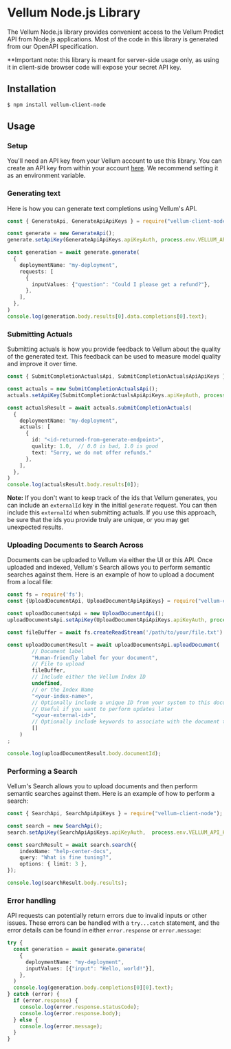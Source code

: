 # Vellum Node.js Library

The Vellum Node.js library provides convenient access to the Vellum Predict API from Node.js applications. Most of the code in this library is generated from our OpenAPI specification.

**Important note: this library is meant for server-side usage only, as using it in client-side browser code will expose your secret API key.

## Installation

```bash
$ npm install vellum-client-node
```

## Usage

### Setup
You'll need an API key from your Vellum account to use this library. You can create an API key from within your account [here](https://app.vellum.ai/api-keys). 
We recommend setting it as an environment variable.

### Generating text
Here is how you can generate text completions using Vellum's API.

```typescript
const { GenerateApi, GenerateApiApiKeys } = require("vellum-client-node");

const generate = new GenerateApi();
generate.setApiKey(GenerateApiApiKeys.apiKeyAuth, process.env.VELLUM_API_KEY);

const generation = await generate.generate(
  {
    deploymentName: "my-deployment",
    requests: [
      {
        inputValues: {"question": "Could I please get a refund?"},
      },
    ],
  },
)
console.log(generation.body.results[0].data.completions[0].text);
```

### Submitting Actuals
Submitting actuals is how you provide feedback to Vellum about the quality of the
generated text. This feedback can be used to measure model quality and improve it over time.

```typescript
const { SubmitCompletionActualsApi, SubmitCompletionActualsApiApiKeys } = require("vellum-client-node");

const actuals = new SubmitCompletionActualsApi();
actuals.setApiKey(SubmitCompletionActualsApiApiKeys.apiKeyAuth, process.env.VELLUM_API_KEY);

const actualsResult = await actuals.submitCompletionActuals(
  {
    deploymentName: "my-deployment",
    actuals: [
      {
        id: "<id-returned-from-generate-endpoint>",
        quality: 1.0,  // 0.0 is bad, 1.0 is good
        text: "Sorry, we do not offer refunds."
      },
    ],
  },
)
console.log(actualsResult.body.results[0]);
```
**Note:** If you don't want to keep track of the ids that Vellum generates, you can include an `externalId`
key in the initial `generate` request. You can then include this `externalId` when submitting actuals.
If you use this approach, be sure that the ids you provide truly are unique, or you may get unexpected
results.


### Uploading Documents to Search Across
Documents can be uploaded to Vellum via either the UI or this API. Once uploaded and indexed,
Vellum's Search allows you to perform semantic searches against them.
Here is an example of how to upload a document from a local file:

```typescript
const fs = require('fs');
const {UploadDocumentApi, UploadDocumentApiApiKeys} = require("vellum-client-node");

const uploadDocumentsApi = new UploadDocumentApi();
uploadDocumentsApi.setApiKey(UploadDocumentApiApiKeys.apiKeyAuth, process.env.VELLUM_API_KEY);

const fileBuffer = await fs.createReadStream('/path/to/your/file.txt')

const uploadDocumentResult = await uploadDocumentsApi.uploadDocument(
        // Document label
        "Human-friendly label for your document",
        // File to upload
        fileBuffer,
        // Include either the Vellum Index ID
        undefined,
        // or the Index Name
        "<your-index-name>",
        // Optionally include a unique ID from your system to this document later
        // Useful if you want to perform updates later
        "<your-external-id>",
        // Optionally include keywords to associate with the document that can be used in hybrid search
        []
    )
;

console.log(uploadDocumentResult.body.documentId);
```


### Performing a Search
Vellum's Search allows you to upload documents and then perform semantic searches against them.
Here is an example of how to perform a search:

```typescript
const { SearchApi, SearchApiApiKeys } = require("vellum-client-node");

const search = new SearchApi();
search.setApiKey(SearchApiApiKeys.apiKeyAuth,  process.env.VELLUM_API_KEY);

const searchResult = await search.search({
    indexName: "help-center-docs",
    query: "What is fine tuning?",
    options: { limit: 3 },
});

console.log(searchResult.body.results);
```


### Error handling

API requests can potentially return errors due to invalid inputs or other issues. These errors can be handled with a `try...catch` statement, and the error details can be found in either `error.response` or `error.message`:

```typescript
try {
  const generation = await generate.generate(
    {
      deploymentName: "my-deployment",
      inputValues: [{"input": "Hello, world!"}],
    },
  )
  console.log(generation.body.completions[0][0].text);
} catch (error) {
  if (error.response) {
    console.log(error.response.statusCode);
    console.log(error.response.body);
  } else {
    console.log(error.message);
  }
}
```
